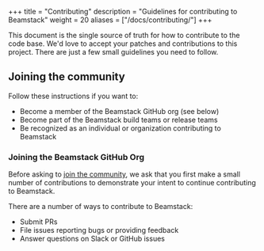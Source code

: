 +++
title = "Contributing"
description = "Guidelines for contributing to Beamstack"
weight = 20
aliases = ["/docs/contributing/"]
+++

This document is the single source of truth for how to contribute to the code base.
We'd love to accept your patches and contributions to this project.
There are just a few small guidelines you need to follow.

## Joining the community

Follow these instructions if you want to:

- Become a member of the Beamstack GitHub org (see below)
- Become part of the Beamstack build teams or release teams
- Be recognized as an individual or organization contributing to Beamstack

### Joining the Beamstack GitHub Org

Before asking to [join the community](https://github.com/BeamStackProj/beamstack-cli), we ask that you first make a small number of contributions
to demonstrate your intent to continue contributing to Beamstack.

There are a number of ways to contribute to Beamstack:

- Submit PRs
- File issues reporting bugs or providing feedback
- Answer questions on Slack or GitHub issues
